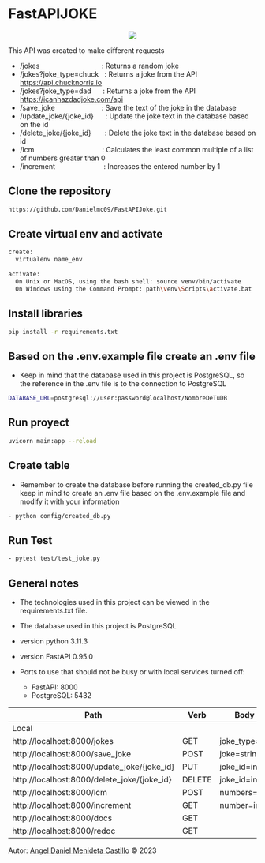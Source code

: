 # FastAPIJOKE

<p align="center">
  <img src ="https://res.cloudinary.com/practicaldev/image/fetch/s--PrsSS-li--/c_imagga_scale,f_auto,fl_progressive,h_420,q_auto,w_1000/https://dev-to-uploads.s3.amazonaws.com/uploads/articles/3bp4cdg6ocw9pyu3h522.jpg" />
</p>


This API was created to make different requests

- /jokes &#160;&#160;&#160;&#160;&#160;&#160;&#160;&#160;&#160;&#160;&#160;&#160;&#160;&#160;&#160;&#160;&#160;&#160;&#160;&#160;&#160;&#160;&#160;&#160;&#160;&#160;&#160;&#160;&#160;&#160;                 : Returns a random joke
- /jokes?joke_type=chuck &#160; : Returns a joke from the API https://api.chucknorris.io
- /jokes?joke_type=dad &#160;&#160;&#160;&#160;   : Returns a joke from the API https://icanhazdadjoke.com/api
- /save_joke      &#160;&#160;&#160;&#160;&#160;&#160;&#160;&#160;&#160;&#160;&#160;&#160;&#160;&#160;&#160;&#160;&#160;&#160;&#160;&#160;&#160;&#160;        : Save the text of the joke in the database
- /update_joke/{joke_id}    &#160;&#160;&#160;&#160;   : Update the joke text in the database based on the id
- /delete_joke/{joke_id}    &#160;&#160;&#160;&#160;&#160;   : Delete the joke text in the database based on id
- /lcm    &#160;&#160;&#160;&#160;&#160;&#160;&#160;&#160;&#160;&#160;&#160;&#160;&#160;&#160;&#160;&#160;&#160;&#160;&#160;&#160;&#160;&#160;&#160;&#160;&#160;&#160;&#160;&#160;&#160;&#160;&#160;&#160;&#160;   : Calculates the least common multiple of a list of numbers greater than 0
- /increment    &#160;&#160;&#160;&#160;&#160;&#160;&#160;&#160;&#160;&#160;&#160;&#160;&#160;&#160;&#160;&#160;&#160;&#160;&#160;&#160;&#160;&#160;&#160;   : Increases the entered number by 1

## Clone the repository

```bash
https://github.com/Danielmc09/FastAPIJoke.git
```
## Create virtual env and activate 

```bash
create:
  virtualenv name_env 
  
activate:
  On Unix or MacOS, using the bash shell: source venv/bin/activate
  On Windows using the Command Prompt: path\venv\Scripts\activate.bat
```
## Install libraries

```bash
pip install -r requirements.txt
```
## Based on the .env.example file create an .env file 
- Keep in mind that the database used in this project is PostgreSQL, so the reference in the .env file is to the connection to PostgreSQL
```bash
DATABASE_URL=postgresql://user:password@localhost/NombreDeTuDB
```

## Run proyect

```bash
uvicorn main:app --reload
```

## Create table
- Remember to create the database before running the created_db.py file keep in mind to create an .env file based on the .env.example file and modify it with your information
```bash
- python config/created_db.py
```


## Run Test

```bash
- pytest test/test_joke.py
```


## General notes 

- The technologies used in this project can be viewed in the requirements.txt file.
- The database used in this project is PostgreSQL
- version python 3.11.3
- version FastAPI 0.95.0



- Ports to use that should not be busy or with local services turned off:
  - FastAPI: 8000
  - PostgreSQL: 5432

| Path                                        | Verb   | Body params        |
|---------------------------------------------|--------|--------------------|
| Local                                       ||
| http://localhost:8000/jokes                 | GET    | joke_type=Optional |
| http://localhost:8000/save_joke             | POST   | joke=string        |
| http://localhost:8000/update_joke/{joke_id} | PUT    | joke_id=int        |
| http://localhost:8000/delete_joke/{joke_id} | DELETE | joke_id=int        |
| http://localhost:8000/lcm                   | POST   | numbers=ListNumber |
| http://localhost:8000/increment             | GET    | number=int         |
| http://localhost:8000/docs                  | GET    |                    |
| http://localhost:8000/redoc                 | GET    |                    |



Autor: <a href="https://www.linkedin.com/in/angeldanielmendieta/">Angel Daniel Menideta Castillo</a> © 2023